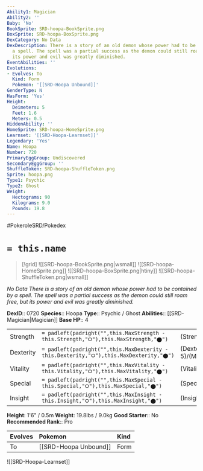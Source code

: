 ```yaml
---
Ability1: Magician
Ability2: ''
Baby: 'No'
BookSprite: SRD-hoopa-BookSprite.png
BoxSprite: SRD-hoopa-BoxSprite.png
DexCategory: No Data
DexDescription: There is a story of an old demon whose power had to be contained by
  a spell. The spell was a partial success as the demon could still roam free, but
  its power and evil was greatly diminished.
EventAbilities: ''
Evolutions:
- Evolves: To
  Kind: Form
  Pokemon: '[[SRD-Hoopa Unbound]]'
GenderType: N
HasForm: 'Yes'
Height:
  Deimeters: 5
  Feet: 1.6
  Meters: 0.5
HiddenAbility: ''
HomeSprite: SRD-hoopa-HomeSprite.png
Learnset: '[[SRD-Hoopa-Learnset]]'
Legendary: 'Yes'
Name: Hoopa
Number: 720
PrimaryEggGroup: Undiscovered
SecondaryEggGroup: ''
ShuffleToken: SRD-hoopa-ShuffleToken.png
Sprite: hoopa.png
Type1: Psychic
Type2: Ghost
Weight:
  Hectograms: 90
  Kilograms: 9.0
  Pounds: 19.8
---
```


#PokeroleSRD/Pokedex

# `= this.name`

> [!grid]
> ![[SRD-hoopa-BookSprite.png|wsmall]]
> ![[SRD-hoopa-HomeSprite.png]]
> ![[SRD-hoopa-BoxSprite.png|htiny]]
> ![[SRD-hoopa-ShuffleToken.png|wsmall]]


*No Data*
*There is a story of an old demon whose power had to be contained by a spell. The spell was a partial success as the demon could still roam free, but its power and evil was greatly diminished.*

**DexID**:: 0720
**Species**:: Hoopa
**Type**:: Psychic / Ghost
**Abilities**:: [[SRD-Magician|Magician]]
**Base HP**:: 4

|           |                                                                                        |                                          |
| --------- | -------------------------------------------------------------------------------------- | ---------------------------------------- |
| Strength  | `= padleft(padright("",this.MaxStrength - this.Strength,"⭘"),this.MaxStrength,"⬤")`    | (Strength::6)/(MaxStrength::6)   |
| Dexterity | `= padleft(padright("",this.MaxDexterity - this.Dexterity,"⭘"),this.MaxDexterity,"⬤")` | (Dexterity:: 5)/(MaxDexterity::5) |
| Vitality  | `= padleft(padright("",this.MaxVitality - this.Vitality,"⭘"),this.MaxVitality,"⬤")`    | (Vitality::4)/(MaxVitality::4)   |
| Special   | `= padleft(padright("",this.MaxSpecial - this.Special,"⭘"),this.MaxSpecial,"⬤")`       | (Special::8)/(MaxSpecial::8)     |
| Insight   | `= padleft(padright("",this.MaxInsight - this.Insight,"⭘"),this.MaxInsight,"⬤")`       | (Insight::7)/(MaxInsight::7)     |

**Height**: 1'6" / 0.5m
**Weight**: 19.8lbs / 9.0kg
**Good Starter**:: No
**Recommended Rank**:: Pro

| Evolves   | Pokemon               | Kind   |
|:----------|:----------------------|:-------|
| To        | [[SRD-Hoopa Unbound]] | Form   |

![[SRD-Hoopa-Learnset]]
